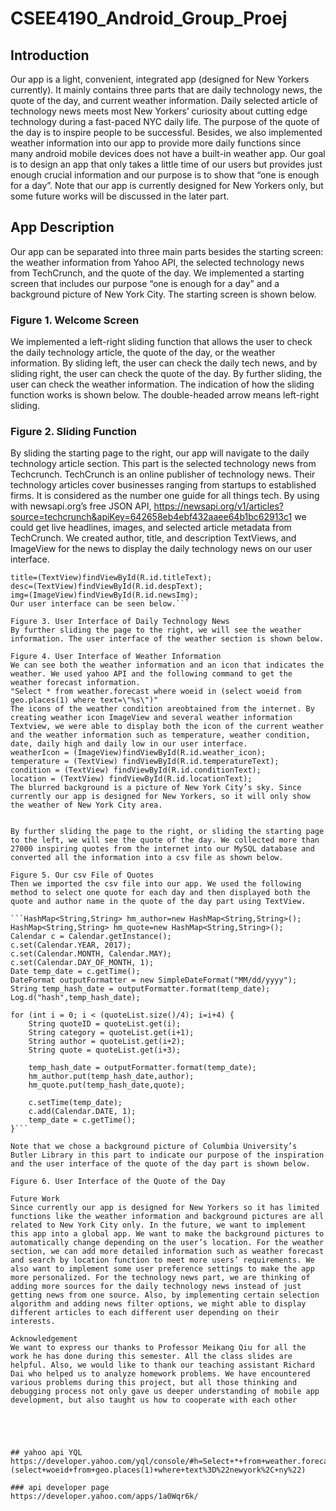 # CSEE4190_Android_Group_Proej

## Introduction 
Our app is a light, convenient, integrated app (designed for New Yorkers currently). It mainly contains three parts that are daily technology news, the quote of the day, and current weather information. Daily selected article of technology news meets most New Yorkers’ curiosity about cutting edge technology during a fast-paced NYC daily life. The purpose of the quote of the day is to inspire people to be successful. Besides, we also implemented weather information into our app to provide more daily functions since many android mobile devices does not have a built-in weather app. Our goal is to design an app that only takes a little time of our users but provides just enough crucial information and our purpose is to show that “one is enough for a day”. Note that our app is currently designed for New Yorkers only, but some future works will be discussed in the later part.

## App Description
Our app can be separated into three main parts besides the starting screen: the weather information from Yahoo API, the selected technology news from TechCrunch, and the quote of the day. We implemented a starting screen that includes our purpose “one is enough for a day” and a background picture of New York City. The starting screen is shown below.

### Figure 1. Welcome Screen
We implemented a left-right sliding function that allows the user to check the daily technology article, the quote of the day, or the weather information. By sliding left, the user can check the daily tech news, and by sliding right, the user can check the quote of the day. By further sliding, the user can check the weather information. The indication of how the sliding function works is shown below. The double-headed arrow means left-right sliding. 

### Figure 2. Sliding Function

By sliding the starting page to the right, our app will navigate to the daily technology article section. This part is the selected technology news from Techcrunch. TechCrunch is an online publisher of technology news. Their technology articles cover businesses ranging from startups to established firms. It is considered as the number one guide for all things tech. By using with newsapi.org’s free JSON API, 
https://newsapi.org/v1/articles?source=techcrunch&apiKey=642658eb4ebf432aaee64b1bc62913c1
we could get live headlines, images, and selected article metadata from TechCrunch. We created author, title, and description TextViews, and ImageView for the news to display the daily technology news on our user interface.

```au=(TextView)findViewById(R.id.au_text);
title=(TextView)findViewById(R.id.titleText);
desc=(TextView)findViewById(R.id.despText);
img=(ImageView)findViewById(R.id.newsImg);
Our user interface can be seen below.```

Figure 3. User Interface of Daily Technology News
By further sliding the page to the right, we will see the weather information. The user interface of the weather section is shown below. 

Figure 4. User Interface of Weather Information
We can see both the weather information and an icon that indicates the weather. We used yahoo API and the following command to get the weather forecast information. 
"Select * from weather.forecast where woeid in (select woeid from geo.places(1) where text=\"%s\")"
The icons of the weather condition areobtained from the internet. By creating weather icon ImageView and several weather information Textview, we were able to display both the icon of the current weather and the weather information such as temperature, weather condition, date, daily high and daily low in our user interface. 
weatherIcon = (ImageView)findViewById(R.id.weather_icon);
temperature = (TextView) findViewById(R.id.temperatureText);
condition = (TextView) findViewById(R.id.conditionText);
location = (TextView) findViewById(R.id.locationText);
The blurred background is a picture of New York City’s sky. Since currently our app is designed for New Yorkers, so it will only show the weather of New York City area.


By further sliding the page to the right, or sliding the starting page to the left, we will see the quote of the day. We collected more than 27000 inspiring quotes from the internet into our MySQL database and converted all the information into a csv file as shown below.

Figure 5. Our csv File of Quotes
Then we imported the csv file into our app. We used the following method to select one quote for each day and then displayed both the quote and author name in the quote of the day part using TextView.

```HashMap<String,String> hm_author=new HashMap<String,String>();
HashMap<String,String> hm_quote=new HashMap<String,String>();
Calendar c = Calendar.getInstance();
c.set(Calendar.YEAR, 2017);
c.set(Calendar.MONTH, Calendar.MAY);
c.set(Calendar.DAY_OF_MONTH, 1);
Date temp_date = c.getTime();
DateFormat outputFormatter = new SimpleDateFormat("MM/dd/yyyy");
String temp_hash_date = outputFormatter.format(temp_date);
Log.d("hash",temp_hash_date);

for (int i = 0; i < (quoteList.size()/4); i=i+4) {
    String quoteID = quoteList.get(i);
    String category = quoteList.get(i+1);
    String author = quoteList.get(i+2);
    String quote = quoteList.get(i+3);

    temp_hash_date = outputFormatter.format(temp_date);
    hm_author.put(temp_hash_date,author);
    hm_quote.put(temp_hash_date,quote);

    c.setTime(temp_date);
    c.add(Calendar.DATE, 1);
    temp_date = c.getTime();
}```

Note that we chose a background picture of Columbia University’s Butler Library in this part to indicate our purpose of the inspiration and the user interface of the quote of the day part is shown below.

Figure 6. User Interface of the Quote of the Day

Future Work
Since currently our app is designed for New Yorkers so it has limited functions like the weather information and background pictures are all related to New York City only. In the future, we want to implement this app into a global app. We want to make the background pictures to automatically change depending on the user’s location. For the weather section, we can add more detailed information such as weather forecast and search by location function to meet more users’ requirements. We also want to implement some user preference settings to make the app more personalized. For the technology news part, we are thinking of adding more sources for the daily technology news instead of just getting news from one source. Also, by implementing certain selection algorithm and adding news filter options, we might able to display different articles to each different user depending on their interests.

Acknowledgement
We want to express our thanks to Professor Meikang Qiu for all the work he has done during this semester. All the class slides are helpful. Also, we would like to thank our teaching assistant Richard Dai who helped us to analyze homework problems. We have encountered various problems during this project, but all those thinking and debugging process not only gave us deeper understanding of mobile app development, but also taught us how to cooperate with each other





## yahoo api YQL
https://developer.yahoo.com/yql/console/#h=Select+*+from+weather.forecast+where+woeid+in+(select+woeid+from+geo.places(1)+where+text%3D%22newyork%2C+ny%22)

### api developer page
https://developer.yahoo.com/apps/1a0Wqr6k/
